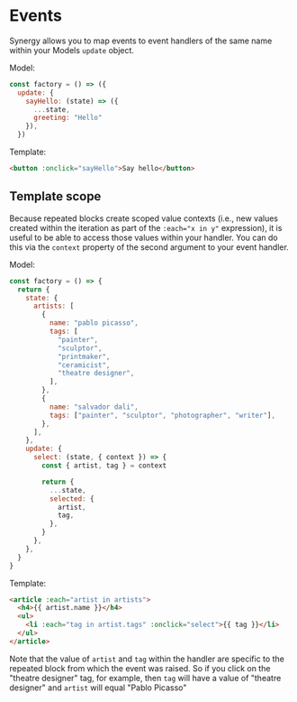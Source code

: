<x-app>

# Events

Synergy allows you to map events to event handlers of the same name within your Models `update` object.

Model:

```js
const factory = () => ({
  update: {
    sayHello: (state) => ({
      ...state,
      greeting: "Hello"
    }),
  })
```

Template:

```html
<button :onclick="sayHello">Say hello</button>
```

## Template scope

Because repeated blocks create scoped value contexts (i.e., new values created within the iteration as part of the `:each="x in y"` expression), it is useful to be able to access those values within your handler. You can do this via the `context` property of the second argument to your event handler.

Model:

```js
const factory = () => {
  return {
    state: {
      artists: [
        {
          name: "pablo picasso",
          tags: [
            "painter",
            "sculptor",
            "printmaker",
            "ceramicist",
            "theatre designer",
          ],
        },
        {
          name: "salvador dali",
          tags: ["painter", "sculptor", "photographer", "writer"],
        },
      ],
    },
    update: {
      select: (state, { context }) => {
        const { artist, tag } = context

        return {
          ...state,
          selected: {
            artist,
            tag,
          },
        }
      },
    },
  }
}
```

Template:

```html
<article :each="artist in artists">
  <h4>{{ artist.name }}</h4>
  <ul>
    <li :each="tag in artist.tags" :onclick="select">{{ tag }}</li>
  </ul>
</article>
```

Note that the value of `artist` and `tag` within the handler are specific to the repeated block from which the event was raised. So if you click on the "theatre designer" tag, for example, then `tag` will have a value of "theatre designer" and `artist` will equal "Pablo Picasso"

</x-app>

